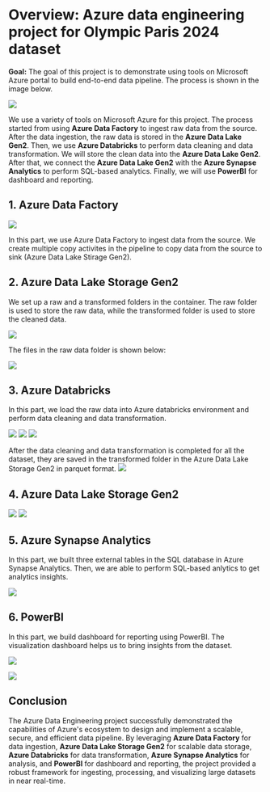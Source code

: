 
# Overview: Azure data engineering project for Olympic Paris 2024 dataset 

**Goal:** The goal of this project is to demonstrate using tools on Microsoft Azure portal to build end-to-end data pipeline. The process is shown in the image below.

![](image/Azure.png)

We use a variety of tools on Microsoft Azure for this project. The process started from using **Azure Data Factory** to ingest raw data from the source. After the data ingestion, the raw data is stored in the **Azure Data Lake Gen2**. Then, we use **Azure Databricks** to perform data cleaning and data transformation. We will store the clean data into the **Azure Data Lake Gen2**. After that, we connect the **Azure Data Lake Gen2** with the **Azure Synapse Analytics** to perform SQL-based analytics. Finally, we will use **PowerBI** for dashboard and reporting.


## 1. Azure Data Factory

![](image/Azure_Data_Factory_Activities.png)

In this part, we use Azure Data Factory to ingest data from the source. We create multiple copy activites in the pipeline to copy data from the source to sink (Azure Data Lake Stirage Gen2). 

## 2. Azure Data Lake Storage Gen2

We set up a raw and a transformed folders in the container. The raw folder is used to store the raw data, while the transformed folder is used to store the cleaned data.

![](image/Azure_Data_Lake_Storage_Gen2_Container.png)

The files in the raw data folder is shown below:

![](image/Azure_Data_Lake_Storage_Gen2_Raw.png)


## 3. Azure Databricks

In this part, we load the raw data into Azure databricks environment and perform data cleaning and data transformation.

![](image/Azure_Databricks_1.png)
![](image/Azure_Databricks_2.png)
![](image/Azure_Databricks_3.png)

After the data cleaning and data transformation is completed for all the dataset, they are saved in the transformed folder in the Azure Data Lake Storage Gen2 in parquet format.
![](image/Azure_Databricks_4.png)

## 4. Azure Data Lake Storage Gen2

![](image/Azure_Data_Lake_Storage_Gen2_Cleaned.png)
![](image/Azure_Data_Lake_Storage_Gen2_Athletes.png)

## 5. Azure Synapse Analytics

In this part, we built three external tables in the SQL database in Azure Synapse Analytics. Then, we are able to perform SQL-based anlytics to get analytics insights.

![](image/Azure_Synapse_Analytics.png)

## 6. PowerBI

In this part, we build dashboard for reporting using PowerBI. The visualization dashboard helps us to bring insights from the dataset.

![](image/powerbi_medalcount.png)

![](image/powerbi_athletes.png)

## Conclusion

The Azure Data Engineering project successfully demonstrated the capabilities of Azure's ecosystem to design and implement a scalable, secure, and efficient data pipeline. By leveraging **Azure Data Factory** for data ingestion, **Azure Data Lake Storage Gen2** for scalable data storage, **Azure Databricks** for data transformation, **Azure Synapse Analytics** for analysis, and **PowerBI** for dashboard and reporting, the project provided a robust framework for ingesting, processing, and visualizing large datasets in near real-time.
